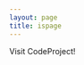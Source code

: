 ```yaml
---
layout: page
title: ispage
---
```


<body onload = "changeSubStringColor('Visit')">  
<p id="demo">Visit CodeProject!</p>
</body> 


<!-- <button onclick="changeSubStringColor('Visit')">Try it</button> -->
